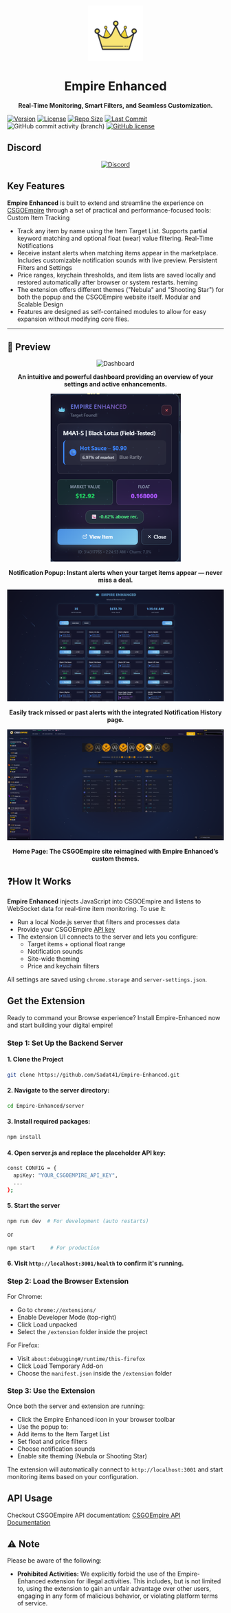 

<p align="center">
  <a href="https://betterfloat.com/">
    <img width="128" src="https://github.com/Sadat41/Empire-Enhanced/blob/main/icon128.png?raw=true"/>
  </a>
  <h1 align="center">Empire Enhanced</h1>
</p>
<p align="center"><strong> Real-Time Monitoring, Smart Filters, and Seamless Customization. </strong></p>


[![Version](https://img.shields.io/badge/version-1.0.0-blue.svg)](https://github.com/Sadat41/Empire-Enhanced)
[![License](https://img.shields.io/badge/license-MIT-green.svg)](LICENSE.md)
[![Repo Size](https://img.shields.io/github/repo-size/Sadat41/Empire-Enhanced?label=repo%20size&color=orange)](https://github.com/Sadat41/Empire-Enhanced)
[![Last Commit](https://img.shields.io/github/last-commit/Sadat41/Empire-Enhanced?label=last%20commit&color=lightgrey)](https://github.com/Sadat41/Empire-Enhanced/commits/main)
![GitHub commit activity (branch)](https://img.shields.io/github/commit-activity/w/Sadat41/Empire-Enhanced)
[![GitHub license](https://img.shields.io/badge/license-CC_BY_NC_SA_4.0-orange)](https://github.com/Sadat41/Empire-Enhanced/blob/main/LICENSE)


## Discord 
<p align="center">
  <a href="https://discord.gg/tmX4HjmQKz">
    <picture>
      <source srcset="https://i.postimg.cc/Fzj7T05w/discord.png" media="(prefers-color-scheme: dark)">
      <img height="58" src="https://i.postimg.cc/Fzj7T05w/discord.png" alt="Discord"></picture></a>
</p>


## Key Features
**Empire Enhanced** is built to extend and streamline the experience on [CSGOEmpire](https://csgoempire.com) through a set of practical and performance-focused tools:
Custom Item Tracking  
- Track any item by name using the Item Target List. Supports partial keyword matching and optional float (wear) value filtering.
Real-Time Notifications  
- Receive instant alerts when matching items appear in the marketplace. Includes customizable notification sounds with live preview.
Persistent Filters and Settings  
- Price ranges, keychain thresholds, and item lists are saved locally and restored automatically after browser or system restarts.
heming
- The extension offers different themes ("Nebula" and "Shooting Star") for both the popup and the CSGOEmpire website itself.
Modular and Scalable Design  
- Features are designed as self-contained modules to allow for easy expansion without modifying core files.
---
## 📸 Preview
<p align="center">
  <img src="https://github.com/Sadat41/Empire-Enhanced/blob/main/Demo/Dashboard.gif" alt="Dashboard">
</p>
<p align="center"><strong>An intuitive and powerful dashboard providing an overview of your settings and active enhancements.</strong></p>

<p align="center">
  <img src="https://github.com/Sadat41/Empire-Enhanced/blob/main/Demo/Notification.png" alt="Popup">
</p>
<p align="center"><strong>Notification Popup: Instant alerts when your target items appear — never miss a deal.</strong></p>

![History Page](https://github.com/Sadat41/Empire-Enhanced/blob/main/Demo/History%20Page.png)
<p align="center"><strong>Easily track missed or past alerts with the integrated Notification History page.</strong></p>

![Home Page](https://github.com/Sadat41/Empire-Enhanced/blob/main/Demo/Homepage.png)
<p align="center"><strong>Home Page: The CSGOEmpire site reimagined with Empire Enhanced’s custom themes.</strong></p>


## ❓How It Works
**Empire Enhanced** injects JavaScript into CSGOEmpire and listens to WebSocket data for real-time item monitoring.
To use it:
- Run a local Node.js server that filters and processes data
- Provide your CSGOEmpire [API key](https://csgoempire.com/trading/apikey)
- The extension UI connects to the server and lets you configure:
  -  Target items + optional float range
  -  Notification sounds
  -  Site-wide theming
  -  Price and keychain filters

All settings are saved using `chrome.storage` and `server-settings.json`.

## Get the Extension

Ready to command your Browse experience? Install Empire-Enhanced now and start building your digital empire!

### Step 1: Set Up the Backend Server

#### 1. Clone the Project
```bash
git clone https://github.com/Sadat41/Empire-Enhanced.git
```
#### 2. Navigate to the server directory:
``` bash
cd Empire-Enhanced/server
```
#### 3. Install required packages:
```bash
npm install
```
#### 4. Open server.js and replace the placeholder API key:
```bash
const CONFIG = {
  apiKey: "YOUR_CSGOEMPIRE_API_KEY",
  ...
};
```
#### 5. Start the server
```bash
npm run dev  # For development (auto restarts)
```
or
```bash
npm start     # For production
```
#### 6. Visit `http://localhost:3001/health` to confirm it's running.

### Step 2: Load the Browser Extension

For Chrome:
- Go to `chrome://extensions/`
- Enable Developer Mode (top-right)
- Click Load unpacked
- Select the `/extension` folder inside the project

For Firefox:
- Visit `about:debugging#/runtime/this-firefox`
- Click Load Temporary Add-on
- Choose the `manifest.json` inside the `/extension` folder

### Step 3: Use the Extension
Once both the server and extension are running:
- Click the Empire Enhanced icon in your browser toolbar
- Use the popup to:
- Add items to the Item Target List
- Set float and price filters
- Choose notification sounds
- Enable site theming (Nebula or Shooting Star)

The extension will automatically connect to `http://localhost:3001` and start monitoring items based on your configuration.

## API Usage
Checkout CSGOEmpire API documentation:
[CSGOEmpire API Documentation](https://docs.csgoempire.com/reference/getting-started-with-your-api)


## ⚠️ Note
Please be aware of the following:
* **Prohibited Activities:** We explicitly forbid the use of the Empire-Enhanced extension for illegal activities. This includes, but is not limited to, using the extension to gain an unfair advantage over other users, engaging in any form of malicious behavior, or violating platform terms of service. 
